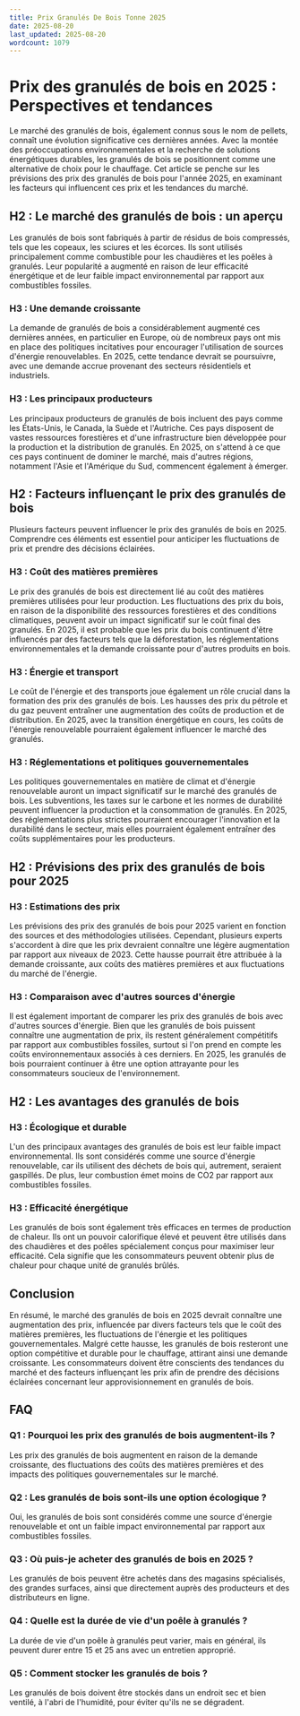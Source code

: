 ```yaml
---
title: Prix Granulés De Bois Tonne 2025
date: 2025-08-20
last_updated: 2025-08-20
wordcount: 1079
---
```


# Prix des granulés de bois en 2025 : Perspectives et tendances

Le marché des granulés de bois, également connus sous le nom de pellets, connaît une évolution significative ces dernières années. Avec la montée des préoccupations environnementales et la recherche de solutions énergétiques durables, les granulés de bois se positionnent comme une alternative de choix pour le chauffage. Cet article se penche sur les prévisions des prix des granulés de bois pour l'année 2025, en examinant les facteurs qui influencent ces prix et les tendances du marché.

## H2 : Le marché des granulés de bois : un aperçu

Les granulés de bois sont fabriqués à partir de résidus de bois compressés, tels que les copeaux, les sciures et les écorces. Ils sont utilisés principalement comme combustible pour les chaudières et les poêles à granulés. Leur popularité a augmenté en raison de leur efficacité énergétique et de leur faible impact environnemental par rapport aux combustibles fossiles.

### H3 : Une demande croissante

La demande de granulés de bois a considérablement augmenté ces dernières années, en particulier en Europe, où de nombreux pays ont mis en place des politiques incitatives pour encourager l'utilisation de sources d'énergie renouvelables. En 2025, cette tendance devrait se poursuivre, avec une demande accrue provenant des secteurs résidentiels et industriels.

### H3 : Les principaux producteurs

Les principaux producteurs de granulés de bois incluent des pays comme les États-Unis, le Canada, la Suède et l'Autriche. Ces pays disposent de vastes ressources forestières et d'une infrastructure bien développée pour la production et la distribution de granulés. En 2025, on s'attend à ce que ces pays continuent de dominer le marché, mais d'autres régions, notamment l'Asie et l'Amérique du Sud, commencent également à émerger.

## H2 : Facteurs influençant le prix des granulés de bois

Plusieurs facteurs peuvent influencer le prix des granulés de bois en 2025. Comprendre ces éléments est essentiel pour anticiper les fluctuations de prix et prendre des décisions éclairées.

### H3 : Coût des matières premières

Le prix des granulés de bois est directement lié au coût des matières premières utilisées pour leur production. Les fluctuations des prix du bois, en raison de la disponibilité des ressources forestières et des conditions climatiques, peuvent avoir un impact significatif sur le coût final des granulés. En 2025, il est probable que les prix du bois continuent d'être influencés par des facteurs tels que la déforestation, les réglementations environnementales et la demande croissante pour d'autres produits en bois.

### H3 : Énergie et transport

Le coût de l'énergie et des transports joue également un rôle crucial dans la formation des prix des granulés de bois. Les hausses des prix du pétrole et du gaz peuvent entraîner une augmentation des coûts de production et de distribution. En 2025, avec la transition énergétique en cours, les coûts de l'énergie renouvelable pourraient également influencer le marché des granulés.

### H3 : Réglementations et politiques gouvernementales

Les politiques gouvernementales en matière de climat et d'énergie renouvelable auront un impact significatif sur le marché des granulés de bois. Les subventions, les taxes sur le carbone et les normes de durabilité peuvent influencer la production et la consommation de granulés. En 2025, des réglementations plus strictes pourraient encourager l'innovation et la durabilité dans le secteur, mais elles pourraient également entraîner des coûts supplémentaires pour les producteurs.

## H2 : Prévisions des prix des granulés de bois pour 2025

### H3 : Estimations des prix

Les prévisions des prix des granulés de bois pour 2025 varient en fonction des sources et des méthodologies utilisées. Cependant, plusieurs experts s'accordent à dire que les prix devraient connaître une légère augmentation par rapport aux niveaux de 2023. Cette hausse pourrait être attribuée à la demande croissante, aux coûts des matières premières et aux fluctuations du marché de l'énergie.

### H3 : Comparaison avec d'autres sources d'énergie

Il est également important de comparer les prix des granulés de bois avec d'autres sources d'énergie. Bien que les granulés de bois puissent connaître une augmentation de prix, ils restent généralement compétitifs par rapport aux combustibles fossiles, surtout si l'on prend en compte les coûts environnementaux associés à ces derniers. En 2025, les granulés de bois pourraient continuer à être une option attrayante pour les consommateurs soucieux de l'environnement.

## H2 : Les avantages des granulés de bois

### H3 : Écologique et durable

L'un des principaux avantages des granulés de bois est leur faible impact environnemental. Ils sont considérés comme une source d'énergie renouvelable, car ils utilisent des déchets de bois qui, autrement, seraient gaspillés. De plus, leur combustion émet moins de CO2 par rapport aux combustibles fossiles.

### H3 : Efficacité énergétique

Les granulés de bois sont également très efficaces en termes de production de chaleur. Ils ont un pouvoir calorifique élevé et peuvent être utilisés dans des chaudières et des poêles spécialement conçus pour maximiser leur efficacité. Cela signifie que les consommateurs peuvent obtenir plus de chaleur pour chaque unité de granulés brûlés.

## Conclusion

En résumé, le marché des granulés de bois en 2025 devrait connaître une augmentation des prix, influencée par divers facteurs tels que le coût des matières premières, les fluctuations de l'énergie et les politiques gouvernementales. Malgré cette hausse, les granulés de bois resteront une option compétitive et durable pour le chauffage, attirant ainsi une demande croissante. Les consommateurs doivent être conscients des tendances du marché et des facteurs influençant les prix afin de prendre des décisions éclairées concernant leur approvisionnement en granulés de bois.

## FAQ

### Q1 : Pourquoi les prix des granulés de bois augmentent-ils ?

Les prix des granulés de bois augmentent en raison de la demande croissante, des fluctuations des coûts des matières premières et des impacts des politiques gouvernementales sur le marché.

### Q2 : Les granulés de bois sont-ils une option écologique ?

Oui, les granulés de bois sont considérés comme une source d'énergie renouvelable et ont un faible impact environnemental par rapport aux combustibles fossiles.

### Q3 : Où puis-je acheter des granulés de bois en 2025 ?

Les granulés de bois peuvent être achetés dans des magasins spécialisés, des grandes surfaces, ainsi que directement auprès des producteurs et des distributeurs en ligne.

### Q4 : Quelle est la durée de vie d'un poêle à granulés ?

La durée de vie d'un poêle à granulés peut varier, mais en général, ils peuvent durer entre 15 et 25 ans avec un entretien approprié.

### Q5 : Comment stocker les granulés de bois ?

Les granulés de bois doivent être stockés dans un endroit sec et bien ventilé, à l'abri de l'humidité, pour éviter qu'ils ne se dégradent.